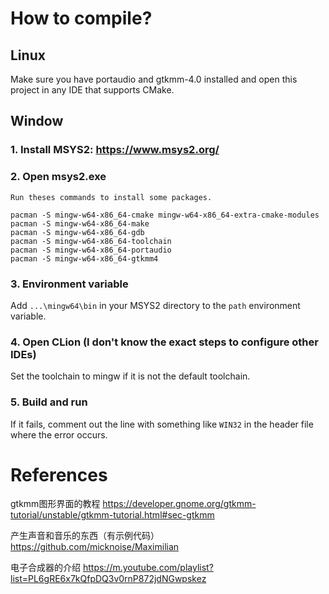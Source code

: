 # How to compile?
## Linux
Make sure you have portaudio and gtkmm-4.0 installed and open this project in any IDE that supports CMake.

## Window
### 1. Install MSYS2: https://www.msys2.org/

### 2. Open msys2.exe
   
    Run theses commands to install some packages.
```
pacman -S mingw-w64-x86_64-cmake mingw-w64-x86_64-extra-cmake-modules
pacman -S mingw-w64-x86_64-make
pacman -S mingw-w64-x86_64-gdb
pacman -S mingw-w64-x86_64-toolchain
pacman -S mingw-w64-x86_64-portaudio
pacman -S mingw-w64-x86_64-gtkmm4
```

### 3. Environment variable
Add `...\mingw64\bin` in your MSYS2 directory to the `path` environment variable.

### 4. Open CLion (I don't know the exact steps to configure other IDEs)

   Set the toolchain to mingw if it is not the default toolchain.

### 5. Build and run

   If it fails, comment out the line with something like `WIN32` in the header file where the error occurs.
   
# References
gtkmm图形界面的教程
https://developer.gnome.org/gtkmm-tutorial/unstable/gtkmm-tutorial.html#sec-gtkmm

产生声音和音乐的东西（有示例代码）
https://github.com/micknoise/Maximilian

电子合成器的介绍
https://m.youtube.com/playlist?list=PL6gRE6x7kQfpDQ3v0rnP872jdNGwpskez
